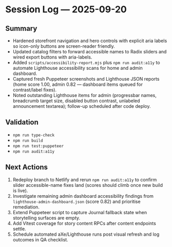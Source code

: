 # Session Log — 2025-09-20

## Summary
- Hardened storefront navigation and hero controls with explicit aria labels so icon-only buttons are screen-reader friendly.
- Updated catalog filters to forward accessible names to Radix sliders and wired export buttons with aria-labels.
- Added `scripts/accessibility-report.mjs` plus `npm run audit:a11y` to automate Lighthouse accessibility scans for home and admin dashboard.
- Captured fresh Puppeteer screenshots and Lighthouse JSON reports (home score 1.00, admin 0.82 — dashboard items queued for contrast/label fixes).
- Noted outstanding Lighthouse items for admin (progressbar names, breadcrumb target size, disabled button contrast, unlabeled announcement textarea); follow-up scheduled after code deploy.

## Validation
- `npm run type-check`
- `npm run build`
- `npm run test:puppeteer`
- `npm run audit:a11y`

## Next Actions
1. Redeploy branch to Netlify and rerun `npm run audit:a11y` to confirm slider accessible-name fixes land (scores should climb once new build is live).
2. Investigate remaining admin dashboard accessibility findings from `lighthouse-admin-dashboard.json` (score 0.82) and prioritise remediation.
3. Extend Puppeteer script to capture Journal fallback state when storytelling surfaces are empty.
4. Add Vitest coverage for story content RPCs after content endpoints settle.
5. Schedule automated aXe/Lighthouse runs post visual refresh and log outcomes in QA checklist.

